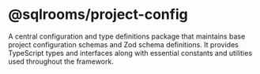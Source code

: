 # @sqlrooms/project-config

A central configuration and type definitions package that maintains base project configuration schemas and Zod schema definitions. It provides TypeScript types and interfaces along with essential constants and utilities used throughout the framework.
